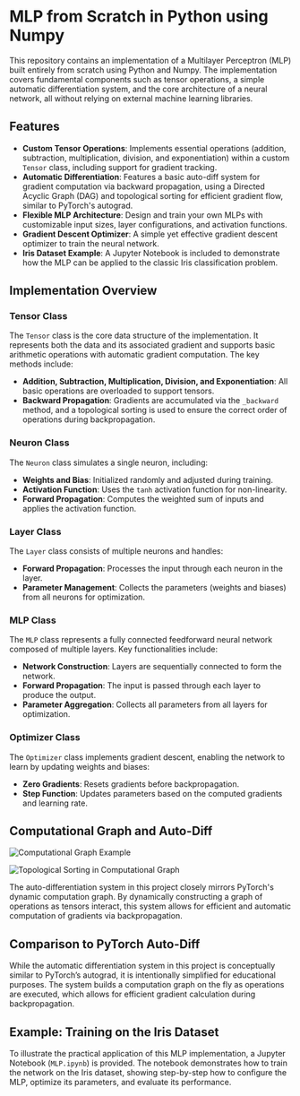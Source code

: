# MLP from Scratch in Python using Numpy

This repository contains an implementation of a Multilayer Perceptron (MLP) built entirely from scratch using Python and Numpy. The implementation covers fundamental components such as tensor operations, a simple automatic differentiation system, and the core architecture of a neural network, all without relying on external machine learning libraries.

## Features

- **Custom Tensor Operations**: Implements essential operations (addition, subtraction, multiplication, division, and exponentiation) within a custom `Tensor` class, including support for gradient tracking.
- **Automatic Differentiation**: Features a basic auto-diff system for gradient computation via backward propagation, using a Directed Acyclic Graph (DAG) and topological sorting for efficient gradient flow, similar to PyTorch's autograd.
- **Flexible MLP Architecture**: Design and train your own MLPs with customizable input sizes, layer configurations, and activation functions.
- **Gradient Descent Optimizer**: A simple yet effective gradient descent optimizer to train the neural network.
- **Iris Dataset Example**: A Jupyter Notebook is included to demonstrate how the MLP can be applied to the classic Iris classification problem.

## Implementation Overview

### Tensor Class
The `Tensor` class is the core data structure of the implementation. It represents both the data and its associated gradient and supports basic arithmetic operations with automatic gradient computation. The key methods include:
- **Addition, Subtraction, Multiplication, Division, and Exponentiation**: All basic operations are overloaded to support tensors.
- **Backward Propagation**: Gradients are accumulated via the `_backward` method, and a topological sorting is used to ensure the correct order of operations during backpropagation.

### Neuron Class
The `Neuron` class simulates a single neuron, including:
- **Weights and Bias**: Initialized randomly and adjusted during training.
- **Activation Function**: Uses the `tanh` activation function for non-linearity.
- **Forward Propagation**: Computes the weighted sum of inputs and applies the activation function.

### Layer Class
The `Layer` class consists of multiple neurons and handles:
- **Forward Propagation**: Processes the input through each neuron in the layer.
- **Parameter Management**: Collects the parameters (weights and biases) from all neurons for optimization.

### MLP Class
The `MLP` class represents a fully connected feedforward neural network composed of multiple layers. Key functionalities include:
- **Network Construction**: Layers are sequentially connected to form the network.
- **Forward Propagation**: The input is passed through each layer to produce the output.
- **Parameter Aggregation**: Collects all parameters from all layers for optimization.

### Optimizer Class
The `Optimizer` class implements gradient descent, enabling the network to learn by updating weights and biases:
- **Zero Gradients**: Resets gradients before backpropagation.
- **Step Function**: Updates parameters based on the computed gradients and learning rate.

## Computational Graph and Auto-Diff

![Computational Graph Example](https://github.com/user-attachments/assets/be6b0791-8b99-4b9f-814f-796aa87b4f76)

![Topological Sorting in Computational Graph](https://github.com/user-attachments/assets/b6b791ad-4060-45fa-b79f-d4fe14f62bc5)

The auto-differentiation system in this project closely mirrors PyTorch's dynamic computation graph. By dynamically constructing a graph of operations as tensors interact, this system allows for efficient and automatic computation of gradients via backpropagation.

## Comparison to PyTorch Auto-Diff
While the automatic differentiation system in this project is conceptually similar to PyTorch’s autograd, it is intentionally simplified for educational purposes. The system builds a computation graph on the fly as operations are executed, which allows for efficient gradient calculation during backpropagation.

## Example: Training on the Iris Dataset
To illustrate the practical application of this MLP implementation, a Jupyter Notebook (`MLP.ipynb`) is provided. The notebook demonstrates how to train the network on the Iris dataset, showing step-by-step how to configure the MLP, optimize its parameters, and evaluate its performance.
